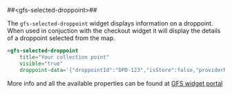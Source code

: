 ##&lt;gfs-selected-droppoint&gt;##

The `gfs-selected-droppoint` widget displays information on a droppoint. When used in conjuction with the checkout widget it will display the details of a droppoint selected from the map.

```html
<gfs-selected-droppoint
	title="Your collection point"
	visible="true"
    droppoint-data='{"droppointId":"DPD-123","isStore":false,"providerName":"DPD","distanceInMeters":888,"localizedDistance":"888 meters","droppointDescription":"The Pharmacy at Mayfair (Numark)","geoLocation":{"addressLines":["Shepherd Market"],"town":"London","postCode":"W1J 7UD","countryCode":"GB","directions":"The Pharmacy at Mayfair (Numark)"},"collectionSlots":[{"collectionDate":"2016-11-10T00:00:00Z","timeSlots":[{"from":"09:30","to":"17:00"}]}]}'></gfs-selected-droppoint>
```

More info and all the available properties can be found at [GFS widget portal](http://gfsdeveloperportal.azurewebsites.net/documentation/gfs-checkout/the-gfs-checkout-widgets/the-carrier-icon-widget "The GFS Selected Droppoint Widget")